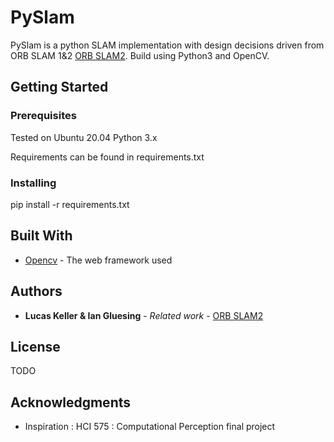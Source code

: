 # PySlam

PySlam is a python SLAM implementation with design decisions driven from ORB SLAM 1&2 [ORB SLAM2](https://github.com/raulmur/ORB_SLAM2). Build using Python3 and OpenCV.

## Getting Started

### Prerequisites

Tested on Ubuntu 20.04
Python 3.x

Requirements can be found in requirements.txt

### Installing

pip install -r requirements.txt

## Built With

* [Opencv](https://opencv-python-tutroals.readthedocs.io/en/latest/) - The web framework used

## Authors

* **Lucas Keller & Ian Gluesing** - *Related work* - [ORB SLAM2](https://github.com/raulmur/ORB_SLAM2)

## License

TODO

## Acknowledgments

* Inspiration : HCI 575 : Computational Perception final project

